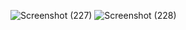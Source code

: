 ![Screenshot (227)](https://github.com/23Nitika/Election-Poll/assets/100531005/0b5ad7b7-9101-4827-b6e8-6756dd349c39)
![Screenshot (228)](https://github.com/23Nitika/Election-Poll/assets/100531005/3ea16d19-f36e-4e4f-a095-7e1fdcb4538d)
